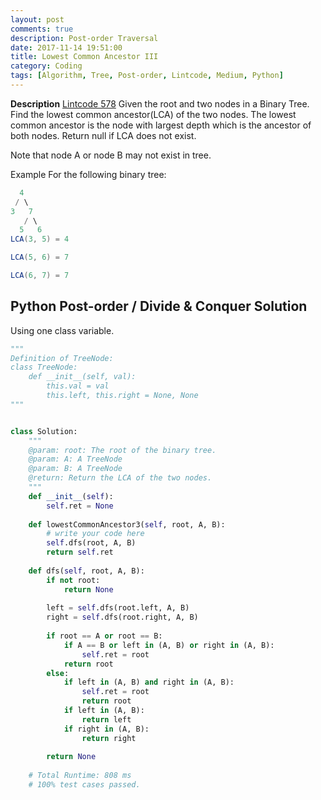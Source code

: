 ```yaml
---
layout: post
comments: true
description: Post-order Traversal
date: 2017-11-14 19:51:00
title: Lowest Common Ancestor III
category: Coding
tags: [Algorithm, Tree, Post-order, Lintcode, Medium, Python]
---
```


**Description**
[Lintcode 578](http://www.lintcode.com/en/problem/lowest-common-ancestor-iii/)
Given the root and two nodes in a Binary Tree. Find the lowest common ancestor(LCA) of the two nodes.
The lowest common ancestor is the node with largest depth which is the ancestor of both nodes.
Return null if LCA does not exist.

Note that node A or node B may not exist in tree.

Example
For the following binary tree:
```java
  4
 / \
3   7
   / \
  5   6
LCA(3, 5) = 4

LCA(5, 6) = 7

LCA(6, 7) = 7
```

## Python Post-order / Divide & Conquer Solution
Using one class variable.

```python
"""
Definition of TreeNode:
class TreeNode:
    def __init__(self, val):
        this.val = val
        this.left, this.right = None, None
"""


class Solution:
    """
    @param: root: The root of the binary tree.
    @param: A: A TreeNode
    @param: B: A TreeNode
    @return: Return the LCA of the two nodes.
    """
    def __init__(self):
        self.ret = None
        
    def lowestCommonAncestor3(self, root, A, B):
        # write your code here
        self.dfs(root, A, B)
        return self.ret
        
    def dfs(self, root, A, B):
        if not root:
            return None
            
        left = self.dfs(root.left, A, B)
        right = self.dfs(root.right, A, B)
        
        if root == A or root == B:
            if A == B or left in (A, B) or right in (A, B):
                self.ret = root
            return root
        else:
            if left in (A, B) and right in (A, B):
                self.ret = root
                return root
            if left in (A, B):
                return left
            if right in (A, B):
                return right
                
        return None
        
    # Total Runtime: 808 ms
    # 100% test cases passed.
            

```

